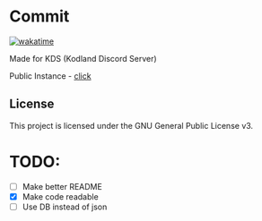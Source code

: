 # Commit
[![wakatime](https://wakatime.com/badge/github/Corrupted-Code/Commit.svg)](https://wakatime.com/badge/github/Corrupted-Code/Commit)

Made for KDS (Kodland Discord Server)

Public Instance - [click](https://discord.com/oauth2/authorize?client_id=1397534389700923444)

## License
This project is licensed under the GNU General Public License v3.

# TODO: 
- [ ] Make better README
- [x] Make code readable
- [ ] Use DB instead of json
